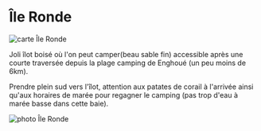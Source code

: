 # Île Ronde

![carte Île Ronde](/cartes/IleRonde.jpg)

Joli îlot boisé où l'on peut camper(beau sable fin) accessible après une courte traversée depuis la plage camping de Enghoué (un peu moins de 6km).

Prendre plein sud vers l'îlot, attention aux patates de corail à l'arrivée ainsi qu'aux horaires de marée pour regagner le camping (pas trop d'eau à marée basse dans cette baie).

![photo Île Ronde](/photos/IleRonde.jpg)
